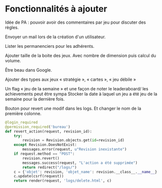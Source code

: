 # Fonctionnalités à ajouter

Idée de PA : pouvoir avoir des commentaires par jeu pour discuter des règles.

Envoyer un mail lors de la création d'un utilisateur.

Lister les permanenciers pour les adhérents.

Ajouter taille de la boite des jeux. Avec nombre de dimension puis calcul du volume.

Être beau dans Google.

Ajouter des types aux jeux « stratégie », « cartes », « jeu débile »

Un flag « jeu de la semaine » et une façon de noter le leaderaboard/ les achievements peut être sympa
Stocker la date à laquel un jeu a été jeu de la semaine pour la dernière fois.

Bouton pour revert une modif dans les logs. Et changer le nom de la première colonne.

```Python
@login_required
@permission_required('bureau')
def revert_action(request, revision_id):
    try:
        revision = Revision.objects.get(id=revision_id)
    except Revision.DoesNotExist:
        messages.error(request, u"Revision inexistante")
    if request.method == "POST":
        revision.revert()
        messages.success(request, "L'action a été supprimée")
        return redirect("/logs/")
    c = {'objet': revision, 'objet_name': revision.__class__.__name__}
    c.update(csrf(request))
    return render(request, 'logs/delete.html', c)
```